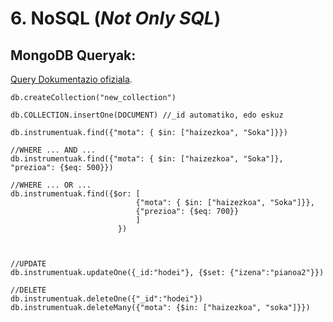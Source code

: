 # 6. NoSQL (*Not Only SQL*)

## MongoDB Queryak:
[Query Dokumentazio ofiziala](https://www.mongodb.com/docs/manual/tutorial/query-documents/).

```
db.createCollection("new_collection")

db.COLLECTION.insertOne(DOCUMENT) //_id automatiko, edo eskuz

db.instrumentuak.find({"mota": { $in: ["haizezkoa", "Soka"]}})

//WHERE ... AND ...
db.instrumentuak.find({"mota": { $in: ["haizezkoa", "Soka"]}, "prezioa": {$eq: 500}})

//WHERE ... OR ...
db.instrumentuak.find({$or: [ 
							{"mota": { $in: ["haizezkoa", "Soka"]}}, 
							{"prezioa": {$eq: 700}}
							]
						})
						
						
						
//UPDATE
db.instrumentuak.updateOne({_id:"hodei"}, {$set: {"izena":"pianoa2"}})

//DELETE
db.instrumentuak.deleteOne({"_id":"hodei"})
db.instrumentuak.deleteMany({"mota": {$in: ["haizezkoa", "soka"]}})
```